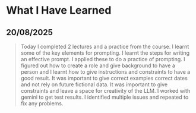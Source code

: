 # What I Have Learned

## 20/08/2025

> Today I completed 2 lectures and a practice from the course. I learnt some of the key elements for prompting. I learnt the steps for writing an effective prompt. I applied these to do a practice of prompting. I figured out how to create a role and give background to have a person and I learnt how to give instructions and constraints to have a good result. It was important to give correct examples correct dates and not rely on future fictional data. It was important to give constraints and leave a space for creativity of the LLM. I worked with gemini to get test results. I identified multiple issues and repeated to fix any problems.